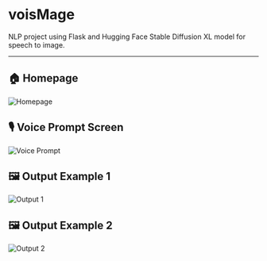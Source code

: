 # voisMage

NLP project using Flask and Hugging Face Stable Diffusion XL model for speech to image.

---

## 🏠 Homepage
![Homepage](homepage.png)

## 🎙️ Voice Prompt Screen
![Voice Prompt](voiceprompt.png)

## 🖼️ Output Example 1
![Output 1](output.png)

## 🖼️ Output Example 2
![Output 2](output2.png)
